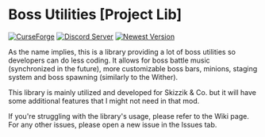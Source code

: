 # Boss Utilities [Project Lib]
[![CurseForge](http://cf.way2muchnoise.eu/versions/bossutils.svg)](https://www.curseforge.com/minecraft/mc-mods/bossutils)
[![Discord Server](https://img.shields.io/discord/591914197219016707.svg?color=7289da&label=Skizzium%20Server&logo=discord&style=flat-square)](https://discord.gg/5rjBEzT9Bm)
[![Newest Version](https://img.shields.io/maven-metadata/v?label=Newest%20Version&metadataUrl=https%3A%2F%2Fraw.githubusercontent.com%2FSkizzium%2FProject-Lib%2Fmain%2Fmcmodsrepo%2Fcom%2Fskizzium%2Fprojectlib%2FBossUtilities-1.17.1%2Fmaven-metadata.xml)](https://github.com/Skizzium/Project-Lib/tree/main/mcmodsrepo/com/skizzium/projectlib/BossUtilities-1.17.1/)

As the name implies, this is a library providing a lot of boss utilities so developers can do less coding. It allows for boss battle music (synchronized in the future), more customizable boss bars, minions, staging system and boss spawning (similarly to the Wither).

This library is mainly utilized and developed for Skizzik & Co. but it will have some additional features that I might not need in that mod.

If you're struggling with the library's usage, please refer to the Wiki page.
For any other issues, please open a new issue in the Issues tab.
